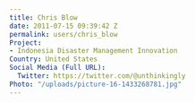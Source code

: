 ```yaml
---
title: Chris Blow
date: 2011-07-15 09:39:42 Z
permalink: users/chris_blow
Project:
- Indonesia Disaster Management Innovation
Country: United States
Social Media (Full URL):
  Twitter: https://twitter.com/@unthinkingly
Photo: "/uploads/picture-16-1433268781.jpg"
---
```


